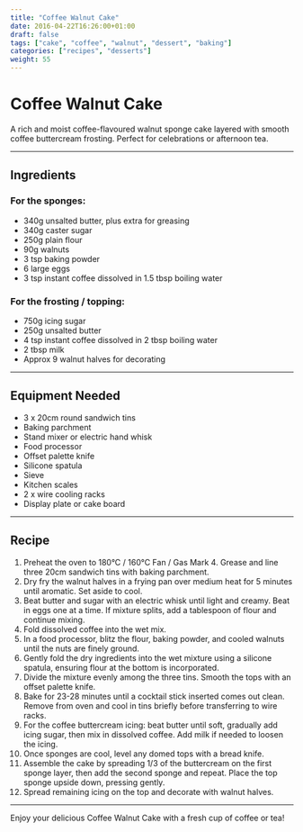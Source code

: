 ```yaml
---
title: "Coffee Walnut Cake"
date: 2016-04-22T16:26:00+01:00
draft: false
tags: ["cake", "coffee", "walnut", "dessert", "baking"]
categories: ["recipes", "desserts"]
weight: 55
---
```


# Coffee Walnut Cake

A rich and moist coffee-flavoured walnut sponge cake layered with smooth coffee buttercream frosting. Perfect for celebrations or afternoon tea.

---

## Ingredients

### For the sponges:
- 340g unsalted butter, plus extra for greasing  
- 340g caster sugar  
- 250g plain flour  
- 90g walnuts  
- 3 tsp baking powder  
- 6 large eggs  
- 3 tsp instant coffee dissolved in 1.5 tbsp boiling water  

### For the frosting / topping:
- 750g icing sugar  
- 250g unsalted butter  
- 4 tsp instant coffee dissolved in 2 tbsp boiling water  
- 2 tbsp milk  
- Approx 9 walnut halves for decorating  

---

## Equipment Needed

- 3 x 20cm round sandwich tins  
- Baking parchment  
- Stand mixer or electric hand whisk  
- Food processor  
- Offset palette knife  
- Silicone spatula  
- Sieve  
- Kitchen scales  
- 2 x wire cooling racks  
- Display plate or cake board  

---

## Recipe

1. Preheat the oven to 180°C / 160°C Fan / Gas Mark 4. Grease and line three 20cm sandwich tins with baking parchment.  
2. Dry fry the walnut halves in a frying pan over medium heat for 5 minutes until aromatic. Set aside to cool.  
3. Beat butter and sugar with an electric whisk until light and creamy. Beat in eggs one at a time. If mixture splits, add a tablespoon of flour and continue mixing.  
4. Fold dissolved coffee into the wet mix.  
5. In a food processor, blitz the flour, baking powder, and cooled walnuts until the nuts are finely ground.  
6. Gently fold the dry ingredients into the wet mixture using a silicone spatula, ensuring flour at the bottom is incorporated.  
7. Divide the mixture evenly among the three tins. Smooth the tops with an offset palette knife.  
8. Bake for 23-28 minutes until a cocktail stick inserted comes out clean. Remove from oven and cool in tins briefly before transferring to wire racks.  
9. For the coffee buttercream icing: beat butter until soft, gradually add icing sugar, then mix in dissolved coffee. Add milk if needed to loosen the icing.  
10. Once sponges are cool, level any domed tops with a bread knife.  
11. Assemble the cake by spreading 1/3 of the buttercream on the first sponge layer, then add the second sponge and repeat. Place the top sponge upside down, pressing gently.  
12. Spread remaining icing on the top and decorate with walnut halves.  

---

Enjoy your delicious Coffee Walnut Cake with a fresh cup of coffee or tea!
